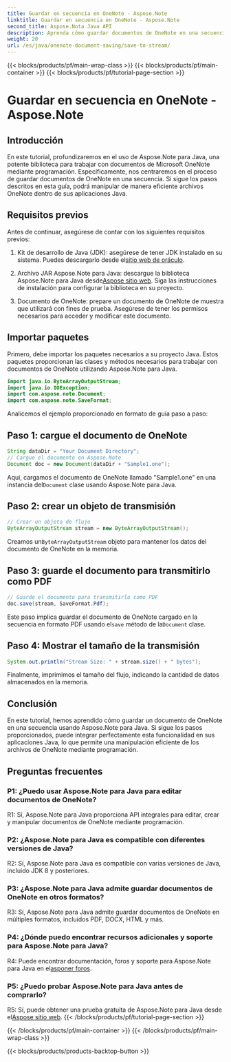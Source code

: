 ```yaml
---
title: Guardar en secuencia en OneNote - Aspose.Note
linktitle: Guardar en secuencia en OneNote - Aspose.Note
second_title: Aspose.Nota Java API
description: Aprenda cómo guardar documentos de OneNote en una secuencia en Java usando Aspose.Note. Integre sin esfuerzo esta funcionalidad en sus aplicaciones.
weight: 20
url: /es/java/onenote-document-saving/save-to-stream/
---
```


{{< blocks/products/pf/main-wrap-class >}}
{{< blocks/products/pf/main-container >}}
{{< blocks/products/pf/tutorial-page-section >}}

# Guardar en secuencia en OneNote - Aspose.Note

## Introducción

En este tutorial, profundizaremos en el uso de Aspose.Note para Java, una potente biblioteca para trabajar con documentos de Microsoft OneNote mediante programación. Específicamente, nos centraremos en el proceso de guardar documentos de OneNote en una secuencia. Si sigue los pasos descritos en esta guía, podrá manipular de manera eficiente archivos OneNote dentro de sus aplicaciones Java.

## Requisitos previos

Antes de continuar, asegúrese de contar con los siguientes requisitos previos:

1.  Kit de desarrollo de Java (JDK): asegúrese de tener JDK instalado en su sistema. Puedes descargarlo desde el[sitio web de oráculo](https://www.oracle.com/java/technologies/javase-jdk11-downloads.html).
   
2.  Archivo JAR Aspose.Note para Java: descargue la biblioteca Aspose.Note para Java desde[Aspose sitio web](https://releases.aspose.com/note/java/). Siga las instrucciones de instalación para configurar la biblioteca en su proyecto.

3. Documento de OneNote: prepare un documento de OneNote de muestra que utilizará con fines de prueba. Asegúrese de tener los permisos necesarios para acceder y modificar este documento.

## Importar paquetes

Primero, debe importar los paquetes necesarios a su proyecto Java. Estos paquetes proporcionan las clases y métodos necesarios para trabajar con documentos de OneNote utilizando Aspose.Note para Java.

```java
import java.io.ByteArrayOutputStream;
import java.io.IOException;
import com.aspose.note.Document;
import com.aspose.note.SaveFormat;
```

Analicemos el ejemplo proporcionado en formato de guía paso a paso:

## Paso 1: cargue el documento de OneNote

```java
String dataDir = "Your Document Directory";
// Cargue el documento en Aspose.Note
Document doc = new Document(dataDir + "Sample1.one");
```

 Aquí, cargamos el documento de OneNote llamado "Sample1.one" en una instancia del`Document` clase usando Aspose.Note para Java.

## Paso 2: crear un objeto de transmisión

```java
// Crear un objeto de flujo
ByteArrayOutputStream stream = new ByteArrayOutputStream();
```

 Creamos un`ByteArrayOutputStream` objeto para mantener los datos del documento de OneNote en la memoria.

## Paso 3: guarde el documento para transmitirlo como PDF

```java
// Guarde el documento para transmitirlo como PDF
doc.save(stream, SaveFormat.Pdf);
```

 Este paso implica guardar el documento de OneNote cargado en la secuencia en formato PDF usando el`save` método de la`Document` clase.

## Paso 4: Mostrar el tamaño de la transmisión

```java
System.out.println("Stream Size: " + stream.size() + " bytes");
```

Finalmente, imprimimos el tamaño del flujo, indicando la cantidad de datos almacenados en la memoria.

## Conclusión

En este tutorial, hemos aprendido cómo guardar un documento de OneNote en una secuencia usando Aspose.Note para Java. Si sigue los pasos proporcionados, puede integrar perfectamente esta funcionalidad en sus aplicaciones Java, lo que permite una manipulación eficiente de los archivos de OneNote mediante programación.

## Preguntas frecuentes

### P1: ¿Puedo usar Aspose.Note para Java para editar documentos de OneNote?

R1: Sí, Aspose.Note para Java proporciona API integrales para editar, crear y manipular documentos de OneNote mediante programación.

### P2: ¿Aspose.Note para Java es compatible con diferentes versiones de Java?

R2: Sí, Aspose.Note para Java es compatible con varias versiones de Java, incluido JDK 8 y posteriores.

### P3: ¿Aspose.Note para Java admite guardar documentos de OneNote en otros formatos?

R3: Sí, Aspose.Note para Java admite guardar documentos de OneNote en múltiples formatos, incluidos PDF, DOCX, HTML y más.

### P4: ¿Dónde puedo encontrar recursos adicionales y soporte para Aspose.Note para Java?

R4: Puede encontrar documentación, foros y soporte para Aspose.Note para Java en el[asponer foros](https://forum.aspose.com/c/note/28).

### P5: ¿Puedo probar Aspose.Note para Java antes de comprarlo?

 R5: Sí, puede obtener una prueba gratuita de Aspose.Note para Java desde el[Aspose sitio web](https://releases.aspose.com/).
{{< /blocks/products/pf/tutorial-page-section >}}

{{< /blocks/products/pf/main-container >}}
{{< /blocks/products/pf/main-wrap-class >}}

{{< blocks/products/products-backtop-button >}}
